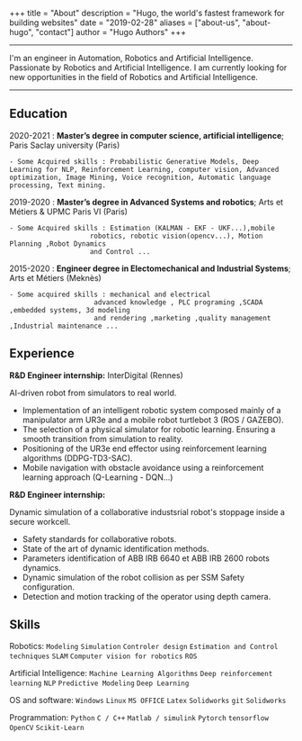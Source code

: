 +++
title = "About"
description = "Hugo, the world's fastest framework for building websites"
date = "2019-02-28"
aliases = ["about-us", "about-hugo", "contact"]
author = "Hugo Authors"
+++

-------------------     ----------------------------
I'm an engineer in Automation, Robotics and Artificial Intelligence. Passionate by Robotics and Artificial Intelligence. I am currently looking for new opportunities in the field of Robotics and Artificial Intelligence.
-------------------     ----------------------------

Education
---------

2020-2021
:   **Master’s degree in computer science, artificial intelligence**;  Paris Saclay university (Paris)

    - Some Acquired skills : Probabilistic Generative Models, Deep Learning for NLP, Reinforcement Learning, computer vision, Advanced optimization, Image Mining, Voice recognition, Automatic language processing, Text mining.

2019-2020
:   **Master’s degree in Advanced Systems and robotics**; Arts et Métiers & UPMC Paris VI (Paris)

    - Some Acquired skills : Estimation (KALMAN - EKF - UKF...),mobile
                        robotics, robotic vision(opencv...), Motion Planning ,Robot Dynamics
                        and Control ...

2015-2020 
:   **Engineer degree in Electomechanical and Industrial Systems**; Arts et Métiers (Meknès)

    - Some acquired skills : mechanical and electrical
                         advanced knowledge , PLC programing ,SCADA ,embedded systems, 3d modeling
                         and rendering ,marketing ,quality management ,Industrial maintenance ...

Experience
----------

**R&D Engineer internship:**  InterDigital (Rennes)

AI-driven robot from simulators to real world.

*  Implementation of an intelligent robotic system composed mainly of a manipulator arm UR3e and a mobile robot turtlebot 3 (ROS / GAZEBO).
* The selection of a physical simulator for robotic learning. Ensuring a smooth transition from simulation to reality.
* Positioning of the UR3e end effector using reinforcement learning algorithms (DDPG-TD3-SAC).
* Mobile navigation with obstacle avoidance using a reinforcement learning approach (Q-Learning - DQN...)

**R&D Engineer internship:**

Dynamic simulation of a collaborative industsrial robot's stoppage inside a secure workcell.

*  Safety standards for collaborative robots.
*  State of the art of dynamic identification methods. 
*  Parameters identification of ABB IRB 6640 et ABB IRB 2600 robots dynamics.
*  Dynamic simulation of the robot collision as per SSM Safety configuration.
*  Detection and motion tracking of the operator using depth camera.

## Skills

Robotics: `Modeling` `Simulation` `Controler design` `Estimation and Control techniques`
 `SLAM` `Computer vision for robotics` `ROS`

Artificial Intelligence: `Machine Learning Algorithms` `Deep reinforcement learning` `NLP`
`Predictive Modeling` `Deep Learning`

OS and software: `Windows` `Linux` `MS OFFICE` `Latex` `Solidworks` `git` `Solidworks`

Programmation: `Python` `C / C++` `Matlab / simulink` `Pytorch` `tensorflow` `OpenCV` `Scikit-Learn`
